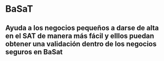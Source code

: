 # BaSaT
## Ayuda a los negocios pequeños a darse de alta en el SAT de manera más fácil y elllos puedan obtener una validación dentro de los negocios seguros en BaSat
